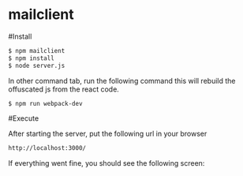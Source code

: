 # mailclient

#Install

```sh
$ npm mailclient 
$ npm install 
$ node server.js
```
In other command tab, run the following command this will rebuild the offuscated js from the react code.

```sh 
$ npm run webpack-dev
```

#Execute

After starting the server, put the following url in your browser

```sh 
http://localhost:3000/
```
If everything went fine, you should see the following screen:



